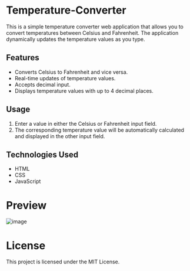 # Temperature-Converter
This is a simple temperature converter web application that allows you to convert temperatures between Celsius and Fahrenheit. The application dynamically updates the temperature values as you type.

## Features
- Converts Celsius to Fahrenheit and vice versa.
- Real-time updates of temperature values.
- Accepts decimal input.
- Displays temperature values with up to 4 decimal places.

## Usage
1. Enter a value in either the Celsius or Fahrenheit input field.
2. The corresponding temperature value will be automatically calculated and displayed in the other input field.

## Technologies Used
- HTML
- CSS
- JavaScript
# Preview
![image](https://github.com/Aditya-Tiwary/Temperature-Converter/assets/83766476/562a8f8b-6f77-48ce-a450-7d2a8b407584)

# License

This project is licensed under the MIT License.
